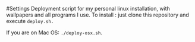 #Settings
Deployment script for my personal linux installation, with wallpapers and all programs I use.
To install :
just clone this repository and execute `deploy.sh.`

If you are on  Mac OS: `./deploy-osx.sh`.

